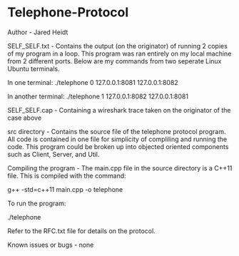 # Telephone-Protocol

Author - Jared Heidt


SELF_SELF.txt - Contains the output (on the originator) of running 2 copies of my program in a loop. This program was ran entirely on my local machine from 2 different ports. Below are my commands from two seperate Linux Ubuntu terminals.

In one terminal: ./telephone 0 127.0.0.1:8081 127.0.0.1:8082

In another terminal: ./telephone 1 127.0.0.1:8082 127.0.0.1:8081


SELF_SELF.cap - Containing a wireshark trace taken on the originator of the case above


src directory - Contains the source file of the telephone protocol program. All code is contained in one file for simplicity of compliling and running the code. This program could be broken up into objected oriented components such as Client, Server, and Util.


Compiling the program - The main.cpp file in the source directory is a C++11 file. This is compiled with the command:

g++ -std=c++11 main.cpp -o telephone


To run the program:

 ./telephone <originator> <source> <dest>

Refer to the RFC.txt file for details on the protocol.

Known issues or bugs - none
